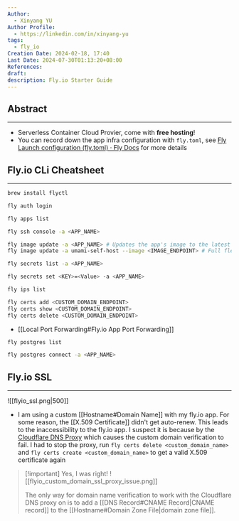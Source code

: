 ```yaml
---
Author:
  - Xinyang YU
Author Profile:
  - https://linkedin.com/in/xinyang-yu
tags:
  - fly_io
Creation Date: 2024-02-18, 17:40
Last Date: 2024-07-30T01:13:20+08:00
References: 
draft: 
description: Fly.io Starter Guide
---
```

## Abstract
---
- Serverless Container Cloud Provier, come with **free hosting**!
- You can record down the app infra configuration with `fly.toml`, see [Fly Launch configuration (fly.toml) · Fly Docs](https://fly.io/docs/reference/configuration/) for more details

## Fly.io CLi Cheatsheet
---
```bash title="Fly CLi Setup"
brew install flyctl

fly auth login
```

```bash title="App Management"
fly apps list

fly ssh console -a <APP_NAME>

fly image update -a <APP_NAME> # Updates the app's image to the latest available version.
fly image update -a umami-self-host --image <IMAGE_ENDPOINT> # Full flexibility in the image we want to use
```

```bash title="App Secrets Management"
fly secrets list -a <APP_NAME>

fly secrets set <KEY>=<Value> -a <APP_NAME>
```

```bash title="App Networking Management"
fly ips list

fly certs add <CUSTOM_DOMAIN_ENDPOINT>
fly certs show <CUSTOM_DOMAIN_ENDPOINT>
fly certs delete <CUSTOM_DOMAIN_ENDPOINT>
```
- [[Local Port Forwarding#Fly.io App Port Forwarding]]

```bash title="Postgres Management"
fly postgres list

fly postgres connect -a <APP_NAME>
```


## Fly.io SSL
---

![[flyio_ssl.png|500]]

- I am using a custom [[Hostname#Domain Name]] with my fly.io app. For some reason, the [[X.509 Certificate]] didn't get auto-renew. This leads to the inaccessibility to the fly.io app. I suspect it is because by the [Cloudflare DNS Proxy](https://developers.cloudflare.com/dns/manage-dns-records/reference/proxied-dns-records/) which causes the custom domain verification to fail. I had to stop the proxy, run `fly certs delete <custom_domain_name>` and `fly certs create <custom_domain_name>` to get a valid X.509 certificate again

>[!important] Yes, I was right!
> ![[flyio_custom_domain_ssl_proxy_issue.png]]
> 
> The only way for domain name verification to work with the Cloudflare DNS proxy on is to add a [[DNS Record#CNAME Record|CNAME record]] to the [[Hostname#Domain Zone File|domain zone file]].

